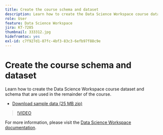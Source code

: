 ```yaml
---
title: Create the course schema and dataset
description: Learn how to create the Data Science Workspace course dataset and schema that are used in the remainder of the course.
role: User
feature: Data Science Workspace
jira: KT-7285
thumbnail: 333312.jpg
hidefromtoc: yes
exl-id: c7f927d1-87fc-4bf3-83c3-6efb97f88c9e
---
```

# Create the course schema and dataset

Learn how to create the Data Science Workspace course dataset and schema that are used in the remainder of the course.

* [Download sample data (25 MB zip)](../assets/DSW-course-sample-assets.zip)

>[!VIDEO](https://video.tv.adobe.com/v/333312?quality=12&learn=on)

For more information, please visit the [Data Science Workspace documentation](https://experienceleague.adobe.com/docs/experience-platform/data-science-workspace/home.html).